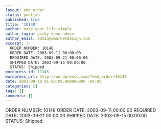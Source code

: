 ```yaml
---
layout: emd_order
status: publish
published: true
title: '10148'
author: make-your-life-simple
author_login: picky-demo-admin
author_email: admin@emarketdesign.com
excerpt: |-
  ORDER NUMBER: 10148
  ORDER DATE: 2003-09-11 00:00:00
  REQUIRED DATE: 2003-09-21 00:00:00
  SHIPPED DATE: 2003-09-15 00:00:00
  STATUS: Shipped
wordpress_id: 11345
wordpress_url: http://wordpressc.com/?emd_order=10148
date: 2003-09-18 01:08:00.000000000 -04:00
categories: []
tags: []
comments: []
---
```

ORDER NUMBER: 10148
ORDER DATE: 2003-09-11 00:00:00
REQUIRED DATE: 2003-09-21 00:00:00
SHIPPED DATE: 2003-09-15 00:00:00
STATUS: Shipped
